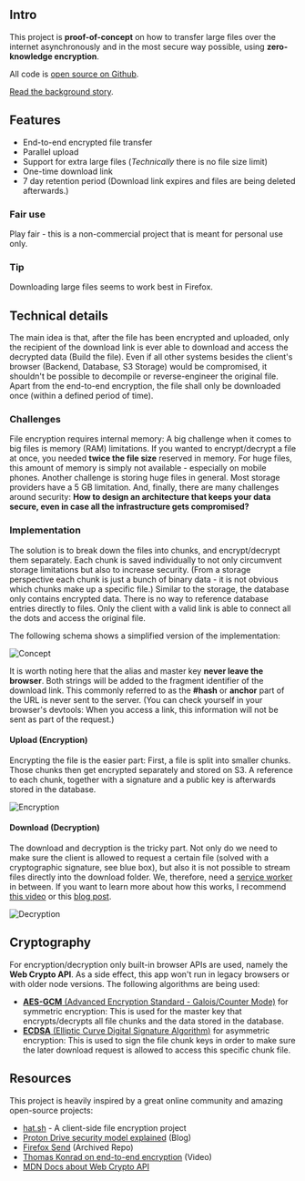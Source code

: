 ## Intro

This project is **proof-of-concept** on how to transfer large files over the internet asynchronously and in the most secure way possible, using **zero-knowledge encryption**.

All code is [open source on Github](https://github.com/davelevine/sharrr-svelte).

[Read the background story](https://blog.stophe.com/how-to-securely-share-a-file).

## Features

- End-to-end encrypted file transfer
- Parallel upload
- Support for extra large files (_Technically_ there is no file size limit)
- One-time download link
- 7 day retention period (Download link expires and files are being deleted afterwards.)

### Fair use

Play fair - this is a non-commercial project that is meant for personal use only.

### Tip

Downloading large files seems to work best in Firefox.

## Technical details

The main idea is that, after the file has been encrypted and uploaded, only the recipient of the download link is ever able to download and access the decrypted data (Build the file). Even if all other systems besides the client's browser (Backend, Database, S3 Storage) would be compromised, it shouldn't be possible to decompile or reverse-engineer the original file. Apart from the end-to-end encryption, the file shall only be downloaded once (within a defined period of time).

### Challenges

File encryption requires internal memory: A big challenge when it comes to big files is memory (RAM) limitations. If you wanted to encrypt/decrypt a file at once, you needed **twice the file size** reserved in memory. For huge files, this amount of memory is simply not available - especially on mobile phones. Another challenge is storing huge files in general. Most storage providers have a 5 GB limitation. And, finally, there are many challenges around security: **How to design an architecture that keeps your data secure, even in case all the infrastructure gets compromised?**

### Implementation

The solution is to break down the files into chunks, and encrypt/decrypt them separately. Each chunk is saved individually to not only circumvent storage limitations but also to increase security. (From a storage perspective each chunk is just a bunch of binary data - it is not obvious which chunks make up a specific file.)
Similar to the storage, the database only contains encrypted data. There is no way to reference database entries directly to files. Only the client with a valid link is able to connect all the dots and access the original file.

The following schema shows a simplified version of the implementation:

![Concept](https://sharrr.com/images/about/about-overview.jpg)

It is worth noting here that the alias and master key **never leave the browser**. Both strings will be added to the fragment identifier of the download link. This commonly referred to as the **#hash** or **anchor** part of the URL is never sent to the server. (You can check yourself in your browser's devtools: When you access a link, this information will not be sent as part of the request.)

#### Upload (Encryption)

Encrypting the file is the easier part: First, a file is split into smaller chunks. Those chunks then get encrypted separately and stored on S3. A reference to each chunk, together with a signature and a public key is afterwards stored in the database.

![Encryption](https://sharrr.com/images/about/about-encryption.jpg)

#### Download (Decryption)

The download and decryption is the tricky part. Not only do we need to make sure the client is allowed to request a certain file (solved with a cryptographic signature, see blue box), but also it is not possible to stream files directly into the download folder. We, therefore, need a [service worker](https://developer.mozilla.org/en-US/docs/Web/API/Service_Worker_API) in between. If you want to learn more about how this works, I recommend [this video](https://www.youtube.com/watch?v=SdePc87Ffik) or this [blog post](https://proton.me/blog/proton-drive-web-encryption-technique).

![Decryption](https://sharrr.com/images/about/about-decryption.jpg)

## Cryptography

For encryption/decryption only built-in browser APIs are used, namely the **Web Crypto API**. As a side effect, this app won't run in legacy browsers or with older node versions. The following algorithms are being used:

- [**AES-GCM** (Advanced Encryption Standard - Galois/Counter Mode)](https://en.wikipedia.org/wiki/Galois/Counter_Mode) for symmetric encryption: This is used for the master key that encrypts/decrypts all file chunks and the data stored in the database.
- [**ECDSA** (Elliptic Curve Digital Signature Algorithm)](https://en.wikipedia.org/wiki/Elliptic_Curve_Digital_Signature_Algorithm) for asymmetric encryption: This is used to sign the file chunk keys in order to make sure the later download request is allowed to access this specific chunk file.

## Resources

This project is heavily inspired by a great online community and amazing open-source projects:

- [hat.sh](https://hat.sh/) - A client-side file encryption project
- [Proton Drive security model explained](https://proton.me/blog/protondrive-security) (Blog)
- [Firefox Send](https://github.com/mozilla/send) (Archived Repo)
- [Thomas Konrad on end-to-end encryption](https://www.youtube.com/watch?v=SdePc87Ffik) (Video)
- [MDN Docs about Web Crypto API](https://developer.mozilla.org/en-US/docs/Web/API/Web_Crypto_API)
